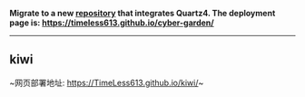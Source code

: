 **Migrate to a new [repository](https://github.com/TimeLess613/cyber-garden) that integrates Quartz4. The deployment page is: https://timeless613.github.io/cyber-garden/**


---

## kiwi

~网页部署地址: https://TimeLess613.github.io/kiwi/~
